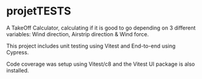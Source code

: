 # projetTESTS

A TakeOff Calculator, calculating if it is good to go depending on 3 different variables: Wind direction, Airstrip direction & Wind force.

This project includes unit testing using Vitest and End-to-end using Cypress.

Code coverage was setup using Vitest/c8 and the Vitest UI package is also installed.
